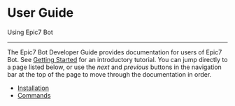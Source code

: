 # User Guide

Using Epic7 Bot

---

The Epic7 Bot Developer Guide provides documentation for users of Epic7 Bot. See
[Getting Started] for an introductory tutorial. You can jump directly to a
page listed below, or use the *next* and *previous* buttons in the navigation
bar at the top of the page to move through the documentation in order.

- [Installation](installation.md)
- [Commands](commands.md)

[Getting Started]: ../getting-started.md